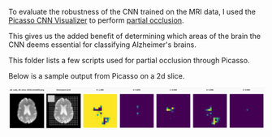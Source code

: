 To evaluate the robustness of the CNN trained on the MRI data, I used the [Picasso CNN Visualizer](https://github.com/merantix/picasso) to perform [partial occlusion](https://arxiv.org/pdf/1311.2901.pdf).

This gives us the added benefit of determining which areas of the brain the CNN deems essential for classifying Alzheimer's brains.

This folder lists a few scripts used for partial occlusion through Picasso.

Below is a sample output from Picasso on a 2d slice.

![Sample picasso output](sampleoutput.png)
